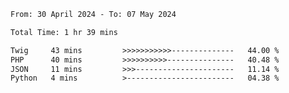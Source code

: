 <!--START_SECTION:waka-->

```txt
From: 30 April 2024 - To: 07 May 2024

Total Time: 1 hr 39 mins

Twig     43 mins         >>>>>>>>>>>--------------   44.00 %
PHP      40 mins         >>>>>>>>>>---------------   40.48 %
JSON     11 mins         >>>----------------------   11.14 %
Python   4 mins          >------------------------   04.38 %
```

<!--END_SECTION:waka-->
